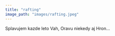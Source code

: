 ```yaml
---
title: "rafting"
image_path: "images/rafting.jpeg"
---
```

Splavujem kazde leto Vah, Oravu niekedy aj Hron...

